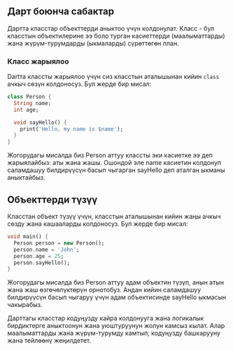 ## Дарт боюнча сабактар

Дартта класстар объекттерди аныктоо үчүн колдонулат. Класс - бул класстын объектилерине ээ боло турган касиеттерди (маалыматтарды) жана жүрүм-турумдарды (ыкмаларды) сүрөттөгөн план.

### Класс жарыялоо

Dartта классты жарыялоо үчүн сиз класстын аталышынан кийин `class` ачкыч сөзүн колдоносуз. Бул жерде бир мисал:

```dart
class Person {
  String name;
  int age;

  void sayHello() {
    print('Hello, my name is $name');
  }
}
```
Жогорудагы мисалда биз Person аттуу классты эки касиетке ээ деп жарыялайбыз: аты жана жашы. Ошондой эле name касиетин колдонуп саламдашуу билдирүүсүн басып чыгарган sayHello деп аталган ыкманы аныктайбыз.

## Объекттерди түзүү
Класстан объект түзүү үчүн, класстын аталышынан кийин жаңы ачкыч сөздү жана кашааларды колдоносуз. Бул жерде бир мисал:
```dart
void main() {
  Person person = new Person();
  person.name = 'John';
  person.age = 25;
  person.sayHello();
}

```
Жогорудагы мисалда биз Person аттуу адам объектин түзүп, анын атын жана жаш өзгөчөлүктөрүн орнотобуз. Андан кийин саламдашуу билдирүүсүн басып чыгаруу үчүн адам объектисинде sayHello ыкмасын чакырабыз.

Дарттагы класстар кодуңузду кайра колдонууга жана логикалык бирдиктерге аныктоонун жана уюштуруунун жолун камсыз кылат. Алар маалыматтарды жана жүрүм-турумду камтып, кодуңузду башкарууну жана тейлөөнү жеңилдетет.